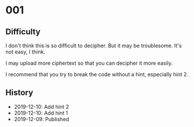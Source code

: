 # 001
## Difficulty
I don't think this is so difficult to decipher.
But it may be troublesome.
It's not easy, I think.

I may upload more ciphertext so that you can decipher it more easily.

I recommend that you try to break the code without a hint,
especially hint 2.

## History
* 2019-12-10: Add hint 2
* 2019-12-10: Add hint 1
* 2019-12-09: Published
